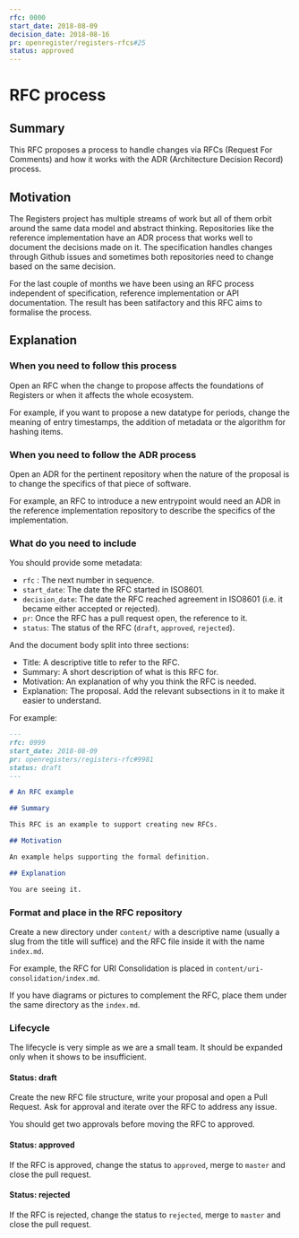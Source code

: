 ```yaml
---
rfc: 0000
start_date: 2018-08-09
decision_date: 2018-08-16
pr: openregister/registers-rfcs#25
status: approved
---
```


# RFC process

## Summary

This RFC proposes a process to handle changes via RFCs (Request For Comments)
and how it works with the ADR (Architecture Decision Record) process.

## Motivation

The Registers project has multiple streams of work but all of them orbit
around the same data model and abstract thinking. Repositories like the
reference implementation have an ADR process that works well to document the
decisions made on it. The specification handles changes through Github issues
and sometimes both repositories need to change based on the same decision.

For the last couple of months we have been using an RFC process independent of
specification, reference implementation or API documentation. The result has
been satifactory and this RFC aims to formalise the process.


## Explanation

### When you need to follow this process

Open an RFC when the change to propose affects the foundations of Registers or
when it affects the whole ecosystem.

For example, if you want to propose a new datatype for periods, change the
meaning of entry timestamps, the addition of metadata or the algorithm for
hashing items.

### When you need to follow the ADR process

Open an ADR for the pertinent repository when the nature of the proposal is to
change the specifics of that piece of software.

For example, an RFC to introduce a new entrypoint would need an ADR in the
reference implementation repository to describe the specifics of the
implementation.

### What do you need to include

You should provide some metadata:

* `rfc` : The next number in sequence.
* `start_date`: The date the RFC started in ISO8601.
* `decision_date`: The date the RFC reached agreement in ISO8601 (i.e. it
  became either accepted or rejected).
* `pr`: Once the RFC has a pull request open, the reference to it.
* `status`: The status of the RFC (`draft`, `approved`, `rejected`).

And the document body split into three sections:

* Title: A descriptive title to refer to the RFC.
* Summary: A short description of what is this RFC for.
* Motivation: An explanation of why you think the RFC is needed.
* Explanation: The proposal. Add the relevant subsections in it to make it
  easier to understand.

For example:

```markdown
---
rfc: 0999
start_date: 2018-08-09
pr: openregisters/registers-rfc#9981
status: draft
---

# An RFC example

## Summary

This RFC is an example to support creating new RFCs.

## Motivation

An example helps supporting the formal definition.

## Explanation

You are seeing it.
```

### Format and place in the RFC repository

Create a new directory under `content/` with a descriptive name (usually a
slug from the title will suffice) and the RFC file inside it with the name
`index.md`.

For example, the RFC for URI Consolidation is placed in
`content/uri-consolidation/index.md`.

If you have diagrams or pictures to complement the RFC, place them under the
same directory as the `index.md`.


### Lifecycle

The lifecycle is very simple as we are a small team. It should be expanded
only when it shows to be insufficient.

#### Status: draft

Create the new RFC file structure, write your proposal and open a Pull
Request. Ask for approval and iterate over the RFC to address any issue.

You should get two approvals before moving the RFC to approved.

#### Status: approved

If the RFC is approved, change the status to `approved`, merge to
`master` and close the pull request.

#### Status: rejected

If the RFC is rejected, change the status to `rejected`, merge to
`master` and close the pull request.
